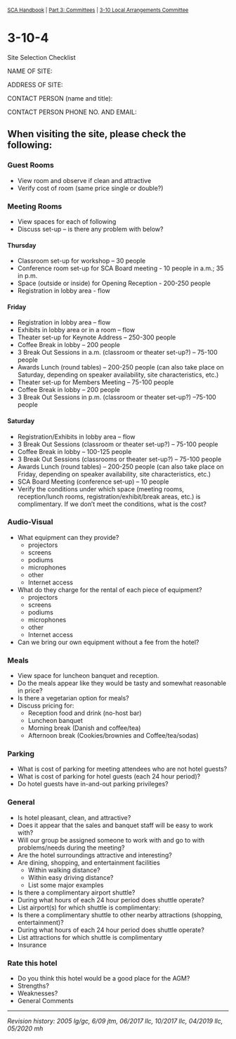 <sup>[SCA Handbook](/sca-handbook/index.html) | [Part 3: Committees](../03_committees/index.html) | [3-10 Local Arrangements Committee](../03_committees/03-10_lac.html)</sup> 

# 3-10-4
Site Selection Checklist

NAME OF SITE: 

ADDRESS OF SITE:

CONTACT PERSON (name and title): 

CONTACT PERSON PHONE NO. AND EMAIL:

## When visiting the site, please check the following: 

### Guest Rooms
- View room and observe if clean and attractive
- Verify cost of room (same price single or double?) 

### Meeting Rooms
- View spaces for each of following
- Discuss set-up – is there any problem with below?

#### Thursday
- Classroom set-up for workshop – 30 people
- Conference room set-up for SCA Board meeting - 10 people in a.m.; 35 in p.m.
- Space (outside or inside) for Opening Reception - 200-250 people
- Registration in lobby area - flow

#### Friday
- Registration in lobby area – flow
- Exhibits in lobby area or in a room – flow
- Theater set-up for Keynote Address – 250-300 people
- Coffee Break in lobby – 200 people
- 3 Break Out Sessions in a.m. (classroom or theater set-up?) – 75-100 people
- Awards Lunch (round tables) – 200-250 people (can also take place on Saturday, depending on speaker availability, site characteristics, etc.)
- Theater set-up for Members Meeting – 75-100 people
- Coffee Break in lobby – 200 people
- 3 Break Out Sessions in p.m. (classroom or theater set-up?) –75-100 people

#### Saturday
- Registration/Exhibits in lobby area – flow
- 3 Break Out Sessions (classroom or theater set-up?) – 75-100 people
- Coffee Break in lobby – 100-125 people
- 3 Break Out Sessions (classrooms or theater set-up?) – 75-100 people 
- Awards Lunch (round tables) – 200-250 people (can also take place on Friday, depending on speaker availability, site characteristics, etc.)
- SCA Board Meeting (conference set-up) – 10 people
- Verify the conditions under which space (meeting rooms, reception/lunch rooms, registration/exhibit/break areas, etc.) is complimentary. If we don’t meet the conditions, what is the cost?

### Audio-Visual
- What equipment can they provide?
  - projectors 
  - screens
  - podiums
  - microphones
  - other
  - Internet access
- What do they charge for the rental of each piece of equipment?
  - projectors
  - screens
  - podiums
  - microphones
  - other
  - Internet access
- Can we bring our own equipment without a fee from the hotel? 

### Meals
- View space for luncheon banquet and reception.
- Do the meals appear like they would be tasty and somewhat reasonable in price?
- Is there a vegetarian option for meals?
- Discuss pricing for:
  - Reception food and drink (no-host bar)
  - Luncheon banquet
  - Morning break (Danish and coffee/tea)
  - Afternoon break (Cookies/brownies and Coffee/tea/sodas)

### Parking
- What is cost of parking for meeting attendees who are not hotel guests?
- What is cost of parking for hotel guests (each 24 hour period)?
- Do hotel guests have in-and-out parking privileges?
 
### General
- Is hotel pleasant, clean, and attractive?
- Does it appear that the sales and banquet staff will be easy to work with?
- Will our group be assigned someone to work with and go to with problems/needs during the meeting?
- Are the hotel surroundings attractive and interesting?
- Are dining, shopping, and entertainment facilities
  - Within walking distance?
  - Within easy driving distance?
  - List some major examples
- Is there a complimentary airport shuttle?
- During what hours of each 24 hour period does shuttle operate?
- List airport(s) for which shuttle is complimentary:
- Is there a complimentary shuttle to other nearby attractions (shopping, entertainment)?
- During what hours of each 24 hour period does shuttle operate?
- List attractions for which shuttle is complimentary
- Insurance

### Rate this hotel
- Do you think this hotel would be a good place for the AGM?
- Strengths?
- Weaknesses?
- General Comments

***

_Revision history: 2005 lg/gc, 6/09 jtm, 06/2017 llc, 10/2017 llc, 04/2019 llc, 05/2020 mh_
